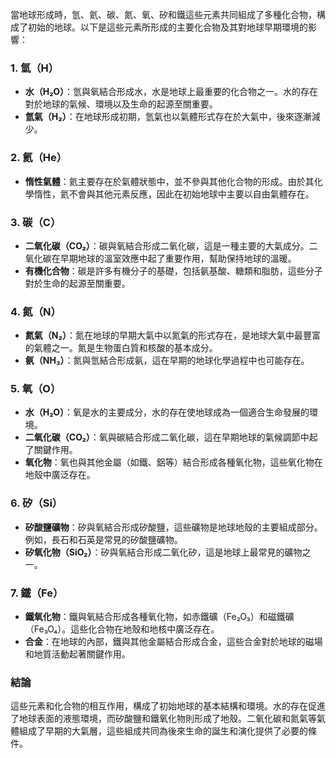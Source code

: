當地球形成時，氫、氦、碳、氮、氧、矽和鐵這些元素共同組成了多種化合物，構成了初始的地球。以下是這些元素所形成的主要化合物及其對地球早期環境的影響：

### 1. **氫（H）**
- **水（H₂O）**：氫與氧結合形成水，水是地球上最重要的化合物之一。水的存在對於地球的氣候、環境以及生命的起源至關重要。
- **氫氣（H₂）**：在地球形成初期，氫氣也以氣體形式存在於大氣中，後來逐漸減少。

### 2. **氦（He）**
- **惰性氣體**：氦主要存在於氣體狀態中，並不參與其他化合物的形成。由於其化學惰性，氦不會與其他元素反應，因此在初始地球中主要以自由氣體存在。

### 3. **碳（C）**
- **二氧化碳（CO₂）**：碳與氧結合形成二氧化碳，這是一種主要的大氣成分。二氧化碳在早期地球的溫室效應中起了重要作用，幫助保持地球的溫暖。
- **有機化合物**：碳是許多有機分子的基礎，包括氨基酸、糖類和脂肪，這些分子對於生命的起源至關重要。

### 4. **氮（N）**
- **氮氣（N₂）**：氮在地球的早期大氣中以氮氣的形式存在，是地球大氣中最豐富的氣體之一。氮是生物蛋白質和核酸的基本成分。
- **氨（NH₃）**：氮與氫結合形成氨，這在早期的地球化學過程中也可能存在。

### 5. **氧（O）**
- **水（H₂O）**：氧是水的主要成分，水的存在使地球成為一個適合生命發展的環境。
- **二氧化碳（CO₂）**：氧與碳結合形成二氧化碳，這在早期地球的氣候調節中起了關鍵作用。
- **氧化物**：氧也與其他金屬（如鐵、鋁等）結合形成各種氧化物，這些氧化物在地殼中廣泛存在。

### 6. **矽（Si）**
- **矽酸鹽礦物**：矽與氧結合形成矽酸鹽，這些礦物是地球地殼的主要組成部分。例如，長石和石英是常見的矽酸鹽礦物。
- **矽氧化物（SiO₂）**：矽與氧結合形成二氧化矽，這是地球上最常見的礦物之一。

### 7. **鐵（Fe）**
- **鐵氧化物**：鐵與氧結合形成各種氧化物，如赤鐵礦（Fe₂O₃）和磁鐵礦（Fe₃O₄）。這些化合物在地殼和地核中廣泛存在。
- **合金**：在地球的內部，鐵與其他金屬結合形成合金，這些合金對於地球的磁場和地質活動起著關鍵作用。

### 結論
這些元素和化合物的相互作用，構成了初始地球的基本結構和環境。水的存在促進了地球表面的液態環境，而矽酸鹽和鐵氧化物則形成了地殼。二氧化碳和氮氣等氣體組成了早期的大氣層，這些組成共同為後來生命的誕生和演化提供了必要的條件。
